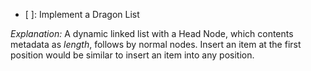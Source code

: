 - [ ]: Implement a Dragon List

*Explanation:* A dynamic linked list with a Head Node, which contents metadata as _length_, follows
by normal nodes. Insert an item at the first position would be similar to insert an item into any
position.
